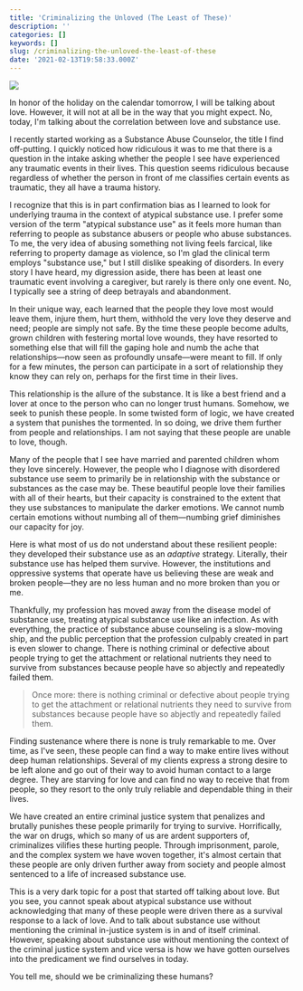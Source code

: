 ```yaml
---
title: 'Criminalizing the Unloved (The Least of These)'
description: ''
categories: []
keywords: []
slug: /criminalizing-the-unloved-the-least-of-these
date: '2021-02-13T19:58:33.000Z'
---
```


![](https://images.unsplash.com/photo-1546931899-30116b9907ce?crop=entropy&cs=tinysrgb&fit=max&fm=jpg&ixid=MXwxMTc3M3wwfDF8c2VhcmNofDEwfHxkcnVnJTIwbmVlZGxlc3xlbnwwfHx8&ixlib=rb-1.2.1&q=90)

In honor of the holiday on the calendar tomorrow, I will be talking about love. However, it will not at all be in the way that you might expect. No, today, I'm talking about the correlation between love and substance use.

I recently started working as a Substance Abuse Counselor, the title I find off-putting. I quickly noticed how ridiculous it was to me that there is a question in the intake asking whether the people I see have experienced any traumatic events in their lives. This question seems ridiculous because regardless of whether the person in front of me classifies certain events as traumatic, they all have a trauma history.

I recognize that this is in part confirmation bias as I learned to look for underlying trauma in the context of atypical substance use. I prefer some version of the term "atypical substance use" as it feels more human than referring to people as substance abusers or people who abuse substances. To me, the very idea of abusing something not living feels farcical, like referring to property damage as violence, so I'm glad the clinical term employs "substance use," but I still dislike speaking of disorders. In every story I have heard, my digression aside, there has been at least one traumatic event involving a caregiver, but rarely is there only one event. No, I typically see a string of deep betrayals and abandonment.

In their unique way, each learned that the people they love most would leave them, injure them, hurt them, withhold the very love they deserve and need; people are simply not safe. By the time these people become adults, grown children with festering mortal love wounds, they have resorted to something else that will fill the gaping hole and numb the ache that relationships—now seen as profoundly unsafe—were meant to fill. If only for a few minutes, the person can participate in a sort of relationship they know they can rely on, perhaps for the first time in their lives.

This relationship is the allure of the substance. It is like a best friend and a lover at once to the person who can no longer trust humans. Somehow, we seek to punish these people. In some twisted form of logic, we have created a system that punishes the tormented. In so doing, we drive them further from people and relationships. I am not saying that these people are unable to love, though.

Many of the people that I see have married and parented children whom they love sincerely. However, the people who I diagnose with disordered substance use seem to primarily be in relationship with the substance or substances as the case may be. These beautiful people love their families with all of their hearts, but their capacity is constrained to the extent that they use substances to manipulate the darker emotions. We cannot numb certain emotions without numbing all of them—numbing grief diminishes our capacity for joy.

Here is what most of us do not understand about these resilient people: they developed their substance use as an *adaptive* strategy. Literally, their substance use has helped them survive. However, the institutions and oppressive systems that operate have us believing these are weak and broken people—they are no less human and no more broken than you or me.

Thankfully, my profession has moved away from the disease model of substance use, treating atypical substance use like an infection. As with everything, the practice of substance abuse counseling is a slow-moving ship, and the public perception that the profession culpably created in part is even slower to change. There is nothing criminal or defective about people trying to get the attachment or relational nutrients they need to survive from substances because people have so abjectly and repeatedly failed them.

> Once more: there is nothing criminal or defective about people trying to get the attachment or relational nutrients they need to survive from substances because people have so abjectly and repeatedly failed them.

Finding sustenance where there is none is truly remarkable to me. Over time, as I've seen, these people can find a way to make entire lives without deep human relationships. Several of my clients express a strong desire to be left alone and go out of their way to avoid human contact to a large degree. They are starving for love and can find no way to receive that from people, so they resort to the only truly reliable and dependable thing in their lives.

We have created an entire criminal justice system that penalizes and brutally punishes these people primarily for trying to survive. Horrifically, the war on drugs, which so many of us are ardent supporters of, criminalizes vilifies these hurting people. Through imprisonment, parole, and the complex system we have woven together, it's almost certain that these people are only driven further away from society and people almost sentenced to a life of increased substance use.

This is a very dark topic for a post that started off talking about love. But you see, you cannot speak about atypical substance use without acknowledging that many of these people were driven there as a survival response to a lack of love. And to talk about substance use without mentioning the criminal in-justice system is in and of itself criminal. However, speaking about substance use without mentioning the context of the criminal justice system and vice versa is how we have gotten ourselves into the predicament we find ourselves in today.

You tell me, should we be criminalizing these humans?
